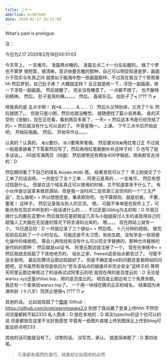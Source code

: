 ```yaml
---
title: 二十一
abbrlink: bc067e00
date: 2020-02-17 16:51:00
---
```

What's past is prologue.

<!--more-->注：
今日为2.17
2020年2月18日00:51:03

今天早上。
一言难尽。
凌晨两点睡的。
凌晨五点二十一分左右醒的。
做了个梦
也不算梦
很短暂，很清晰，意识快要苏醒的那种，自己可以明显知道是梦，画面介于现实与失真之间
就类似于脑海中想一些画面那样，不过现在我当了个旁观者hh
然后梦到，自己肚子疼？
大概就这样？
反正就是疼一下，浮现一副画面，疼一下浮现一副画面。
然后就醒了。
完全没有睡意了。
一点都不困了。
也不酸特别精神。
然后。
肚子是真的痛。。。。。
然后。
喜闻乐见。
拉肚子了┓(???`?)┏

啧我真的是
五点半啊！
我*&…………&……（）
然后头又特别痒，又洗了个头
然后就困了。。
但是只是小困，然后也就没睡觉。
就随便找了篇小说再看。
鱼的天空的《宠魅》，现在正在看，看到两百多章了，一天= =
然后这本书是已经完结了的= =
然后就没有什么可以说的了。
毕竟星期一。
上课。
下午三点半后开始说吧。
开始玩电脑。
然后。
开始写作业。。。。



认真的？认真的。
`笔记`要抄。
`练习`要用黑笔做。
然后要对`答案`用红笔订正
不过我一般是直接看了下答案然后写了，然后再用红笔删删补补这样子的：D
也写了挺多话说。。
A5纸写满两页（四面）
然后顺带还有两张400字稿纸，用来默写古诗的：D

然后期间看了下自己的域名
buyao.mobi
嗯。
结果发现可以了？
早上刚提交了个工单了的话说啧。
一共提交了五个工单....
阿里云是真的....
一言难尽。
然后有想过捣鼓什么。
但是在这个域名真正可以使用的时候，又不知道拿来干什么了。
有小伙伴提议说拿来做资源站，但是我一没时间二没资源三没空间的一个“三无产品”，怎么做呢= =
所以想想还是，秉承原则吧。
也不算原则，就是初衷。
不要，墨笔！
这样子。
然后记录我与别人的交流。
嗯。
可能不单单是在软件上了，可能也有在现实中听到的一段话语什么的……
不过还是以blog为主的啦：D
毕竟日摘什么的都在这里hh
然后我现在是把我这几天与小姐姐探讨人生的语音用自己的超强人工大脑在无加速的情况下将言语码出来的。
嗯。。。。
现在网站上就有一个。
15日遇见的：D
一共就记录了三个貌似= =
然后唔。
十八分钟的视频。
做完前前后后耗了一个小时左右。
可能还是不太习惯，有些生疏，没有学会一些简便化操作的缘故吧。
等会儿再找找有没有什么可以将文字替换的，那种允许替换的是代码的那种：
然后就是ssl证书。
阿里云那边我注册了一个。
现在在审核中= =
然后我就去捣鼓了下其他地方的。
站长之家，freessl这些站点都去过了。
可能不适合我吧。
最后在腾讯云那边捣鼓好了。
但是不确定是ssl的问题还是我网站的问题吧，证书虽然有效但是依旧为“您与该站点的链接并非完全安全”这样子的
等明天阿里云那边审核过了的话再试试阿里云的吧
我现在用的是百度云的：D
无论是wansz.xyz还是zhiluo.top，用的是百度云的。
啧百度云那边有三个免费余额。
我还有一个拿来给wansz.top了。
一个用一块钱在腾讯云买的域名。
结果因为未满年龄（十八岁）而禁止使用┓(???`?)┏

其他的话。
比如说捣鼓了个[图床][1]
Github：<https://github.com/icret/easyImages2.0>
别想了我设置了登录上传hhh
不然空间流量都耗不起2333
私人图床：D
放在本地的：D
其实typecho的这个也可以的说
但是都放在这里不太好我感觉
毕竟有一些图片直接上传到图床比上传到blog可能会好点吧233

其他的话可能就没有了。
试卷的话。
没写完，承认。
就差简单题了：D
第四张咳。




> 凡事都有偶然的凑巧，结果却又如宿命的必然.

[1]: https://buyao.mobi/